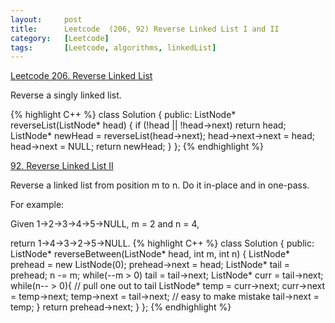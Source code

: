 ```yaml
---
layout:     post
title:      Leetcode  (206, 92) Reverse Linked List I and II
category:   [Leetcode] 
tags:		[Leetcode, algorithms, linkedList]
---
```


[Leetcode 206. Reverse Linked List](https://leetcode.com/problems/reverse-linked-list/)

Reverse a singly linked list.

{% highlight C++ %}
class Solution {
public:
    ListNode* reverseList(ListNode* head) {
        if (!head || !head->next)
            return head;
        ListNode* newHead = reverseList(head->next);
        head->next->next = head;
        head->next = NULL;
        return newHead;
    }
};
{% endhighlight %}

[92. Reverse Linked List II](https://leetcode.com/problems/reverse-linked-list-ii/)

Reverse a linked list from position m to n. Do it in-place and in one-pass.

For example:

Given 1->2->3->4->5->NULL, m = 2 and n = 4,

return 1->4->3->2->5->NULL.
{% highlight C++ %}
class Solution {
public:
    ListNode* reverseBetween(ListNode* head, int m, int n) {
        ListNode* prehead = new ListNode(0);
        prehead->next = head;
        ListNode* tail = prehead;
        n -= m;
        while(--m > 0) tail = tail->next;
        ListNode* curr = tail->next;
        while(n-- > 0){ // pull one out to tail
            ListNode* temp = curr->next;
            curr->next = temp->next; 
            temp->next = tail->next; // easy to make mistake
            tail->next = temp;
        }
        return prehead->next;
    }
};
{% endhighlight %}